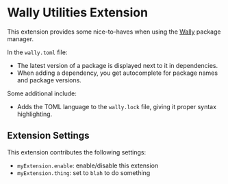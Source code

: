 # Wally Utilities Extension

This extension provides some nice-to-haves when using the [Wally](https://wally.run) package manager.

In the `wally.toml` file:

* The latest version of a package is displayed next to it in dependencies.
* When adding a dependency, you get autocomplete for package names and package versions.

Some additional include:

* Adds the TOML language to the `wally.lock` file, giving it proper syntax highlighting.

## Extension Settings

This extension contributes the following settings:

* `myExtension.enable`: enable/disable this extension
* `myExtension.thing`: set to `blah` to do something
